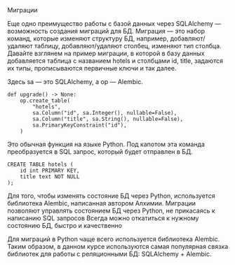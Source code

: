 Миграции

Еще одно преимущество работы с базой данных через SQLAlchemy — возможность создания миграций для БД. Миграция — это набор команд, которые изменяют структуру БД, например, добавляют/удаляют таблицу, добавляют/удаляют столбец, изменяют тип столбца. Давайте взглянем на пример миграции, в которой в базу данных добавляется таблица с названием hotels и столбцами id, title, задаются их типы, прописываются первичные ключи и так далее.

Здесь sa — это SQLAlchemy, а op — Alembic.
```
def upgrade() -> None:
    op.create_table(
        "hotels",
        sa.Column("id", sa.Integer(), nullable=False),
        sa.Column("title", sa.String(), nullable=False),
        sa.PrimaryKeyConstraint("id"),
    )
```
Это обычная функция на языке Python. Под капотом эта команда преобразуется в SQL запрос, который будет отправлен в БД.
```
CREATE TABLE hotels (
    id int PRIMARY KEY,
    title text NOT NULL
);
```
Для того, чтобы изменять состояние БД через Python, используется библиотека Alembic, написанная автором Алхимии.
Миграции позволяют управлять состоянием БД через Python, не прикасаясь к написанию SQL запросов
Всегда можно откатиться к нужному состоянию БД, быстро и качественно

Для миграций в Python чаще всего используется библиотека Alembic. Таким образом, в данном курсе используются самая популярная связка библиотек для работы с реляционными БД: SQLAlchemy + Alembic.